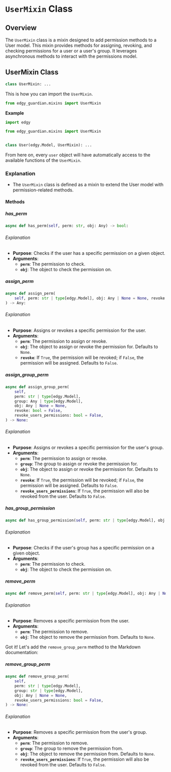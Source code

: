 # `UserMixin` Class

## Overview

The `UserMixin` class is a mixin designed to add permission methods to a User model. This mixin provides methods for assigning, revoking, and checking permissions for a user or a user's group. It leverages asynchronous methods to interact with the permissions model.

## UserMixin Class

```python
class UserMixin: ...
```

This is how you can import the `UserMixin`.

```python
from edgy_guardian.mixins import UserMixin
```

**Example**

```python
import edgy

from edgy_guardian.mixins import UserMixin


class User(edgy.Model, UserMixin): ...
```

From here on, every `user` object will have automatically access to the available functions of the
`UserMixin`.

### Explanation

- The `UserMixin` class is defined as a mixin to extend the User model with permission-related methods.

#### Methods

##### has_perm

```python
async def has_perm(self, perm: str, obj: Any) -> bool:
```

###### Explanation

- **Purpose**: Checks if the user has a specific permission on a given object.
- **Arguments**:
  - **`perm`**: The permission to check.
  - **`obj`**: The object to check the permission on.

##### assign_perm

```python
async def assign_perm(
    self, perm: str | type[edgy.Model], obj: Any | None = None, revoke: bool = False
) -> Any:
```

###### Explanation

- **Purpose**: Assigns or revokes a specific permission for the user.
- **Arguments**:
  - **`perm`**: The permission to assign or revoke.
  - **`obj`**: The object to assign or revoke the permission for. Defaults to `None`.
  - **`revoke`**: If `True`, the permission will be revoked; if `False`, the permission will be assigned. Defaults to `False`.

##### assign_group_perm

```python
async def assign_group_perm(
    self,
    perm: str | type[edgy.Model],
    group: Any | type[edgy.Model],
    obj: Any | None = None,
    revoke: bool = False,
    revoke_users_permissions: bool = False,
) -> None:
```

###### Explanation

- **Purpose**: Assigns or revokes a specific permission for the user's group.
- **Arguments**:
  - **`perm`**: The permission to assign or revoke.
  - **`group`**: The group to assign or revoke the permission for.
  - **`obj`**: The object to assign or revoke the permission for. Defaults to `None`.
  - **`revoke`**: If `True`, the permission will be revoked; if `False`, the permission will be assigned. Defaults to `False`.
  - **`revoke_users_permissions`**: If `True`, the permission will also be revoked from the user. Defaults to `False`.

##### has_group_permission

```python
async def has_group_permission(self, perm: str | type[edgy.Model], obj: Any) -> bool:
```

###### Explanation

- **Purpose**: Checks if the user's group has a specific permission on a given object.
- **Arguments**:
  - **`perm`**: The permission to check.
  - **`obj`**: The object to check the permission on.

##### remove_perm

```python
async def remove_perm(self, perm: str | type[edgy.Model], obj: Any | None = None) -> None:
```

###### Explanation

- **Purpose**: Removes a specific permission from the user.
- **Arguments**:
  - **`perm`**: The permission to remove.
  - **`obj`**: The object to remove the permission from. Defaults to `None`.

Got it! Let's add the `remove_group_perm` method to the Markdown documentation:

##### remove_group_perm

```python
async def remove_group_perm(
    self,
    perm: str | type[edgy.Model],
    group: str | type[edgy.Model],
    obj: Any | None = None,
    revoke_users_permissions: bool = False,
) -> None:
```

###### Explanation

- **Purpose**: Removes a specific permission from the user's group.
- **Arguments**:
  - **`perm`**: The permission to remove.
  - **`group`**: The group to remove the permission from.
  - **`obj`**: The object to remove the permission from. Defaults to `None`.
  - **`revoke_users_permissions`**: If `True`, the permission will also be revoked from the user. Defaults to `False`.
```
